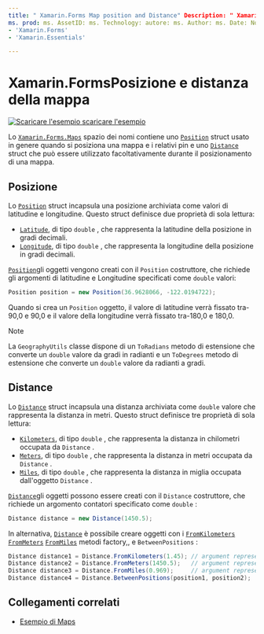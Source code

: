 ```yaml
---
title: " Xamarin.Forms Map position and Distance" Description: " Xamarin.Forms . Lo spazio dei nomi Maps contiene uno struct di posizione usato in genere quando si posiziona una mappa e i relativi pin e uno struct di distanza che può essere utilizzato facoltativamente durante il posizionamento di una mappa.
ms. prod: ms. AssetID: ms. Technology: autore: ms. Author: ms. Date: No-loc:
- 'Xamarin.Forms'
- 'Xamarin.Essentials'

---
```


# <a name="xamarinforms-map-position-and-distance"></a>Xamarin.FormsPosizione e distanza della mappa

[![Scaricare ](~/media/shared/download.png) l'esempio scaricare l'esempio](https://docs.microsoft.com/samples/xamarin/xamarin-forms-samples/workingwithmaps)

Lo [`Xamarin.Forms.Maps`](xref:Xamarin.Forms.Maps) spazio dei nomi contiene uno [`Position`](xref:Xamarin.Forms.Maps.Position) struct usato in genere quando si posiziona una mappa e i relativi pin e uno [`Distance`](xref:Xamarin.Forms.Maps.Distance) struct che può essere utilizzato facoltativamente durante il posizionamento di una mappa.

## <a name="position"></a>Posizione

Lo [`Position`](xref:Xamarin.Forms.Maps.Position) struct incapsula una posizione archiviata come valori di latitudine e longitudine. Questo struct definisce due proprietà di sola lettura:

- [`Latitude`](xref:Xamarin.Forms.Maps.Position.Latitude), di tipo `double` , che rappresenta la latitudine della posizione in gradi decimali.
- [`Longitude`](xref:Xamarin.Forms.Maps.Position.Longitude), di tipo `double` , che rappresenta la longitudine della posizione in gradi decimali.

[`Position`](xref:Xamarin.Forms.Maps.Position)gli oggetti vengono creati con il `Position` costruttore, che richiede gli argomenti di latitudine e Longitudine specificati come `double` valori:

```csharp
Position position = new Position(36.9628066, -122.0194722);
```

Quando si crea un `Position` oggetto, il valore di latitudine verrà fissato tra-90,0 e 90,0 e il valore della longitudine verrà fissato tra-180,0 e 180,0.

> [!NOTE]
> La `GeographyUtils` classe dispone di un `ToRadians` metodo di estensione che converte un `double` valore da gradi in radianti e un `ToDegrees` metodo di estensione che converte un `double` valore da radianti a gradi.

## <a name="distance"></a>Distance

Lo [`Distance`](xref:Xamarin.Forms.Maps.Distance) struct incapsula una distanza archiviata come `double` valore che rappresenta la distanza in metri. Questo struct definisce tre proprietà di sola lettura:

- [`Kilometers`](xref:Xamarin.Forms.Maps.Distance.Kilometers), di tipo `double` , che rappresenta la distanza in chilometri occupata da `Distance` .
- [`Meters`](xref:Xamarin.Forms.Maps.Distance.Meters), di tipo `double` , che rappresenta la distanza in metri occupata da `Distance` .
- [`Miles`](xref:Xamarin.Forms.Maps.Distance.Miles), di tipo `double` , che rappresenta la distanza in miglia occupata dall'oggetto `Distance` .

[`Distance`](xref:Xamarin.Forms.Maps.Distance)gli oggetti possono essere creati con il `Distance` costruttore, che richiede un argomento contatori specificato come `double` :

```csharp
Distance distance = new Distance(1450.5);
```

In alternativa, [`Distance`](xref:Xamarin.Forms.Maps.Distance) è possibile creare oggetti con i [`FromKilometers`](xref:Xamarin.Forms.Maps.Distance.FromKilometers*) [`FromMeters`](xref:Xamarin.Forms.Maps.Distance.FromMeters*) [`FromMiles`](xref:Xamarin.Forms.Maps.Distance.FromMiles*) metodi factory,, e `BetweenPositions` :

```csharp
Distance distance1 = Distance.FromKilometers(1.45); // argument represents the number of kilometers
Distance distance2 = Distance.FromMeters(1450.5);   // argument represents the number of meters
Distance distance3 = Distance.FromMiles(0.969);     // argument represents the number of miles
Distance distance4 = Distance.BetweenPositions(position1, position2);
```

## <a name="related-links"></a>Collegamenti correlati

- [Esempio di Maps](https://docs.microsoft.com/samples/xamarin/xamarin-forms-samples/workingwithmaps)
